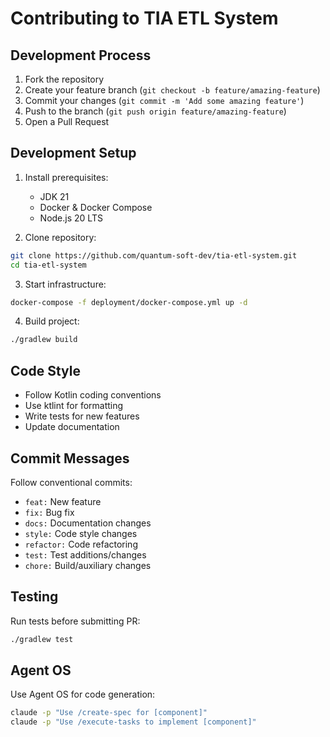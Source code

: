 # Contributing to TIA ETL System

## Development Process

1. Fork the repository
2. Create your feature branch (`git checkout -b feature/amazing-feature`)
3. Commit your changes (`git commit -m 'Add some amazing feature'`)
4. Push to the branch (`git push origin feature/amazing-feature`)
5. Open a Pull Request

## Development Setup

1. Install prerequisites:
   - JDK 21
   - Docker & Docker Compose
   - Node.js 20 LTS

2. Clone repository:
```bash
git clone https://github.com/quantum-soft-dev/tia-etl-system.git
cd tia-etl-system
```

3. Start infrastructure:
```bash
docker-compose -f deployment/docker-compose.yml up -d
```

4. Build project:
```bash
./gradlew build
```

## Code Style

- Follow Kotlin coding conventions
- Use ktlint for formatting
- Write tests for new features
- Update documentation

## Commit Messages

Follow conventional commits:
- `feat:` New feature
- `fix:` Bug fix
- `docs:` Documentation changes
- `style:` Code style changes
- `refactor:` Code refactoring
- `test:` Test additions/changes
- `chore:` Build/auxiliary changes

## Testing

Run tests before submitting PR:
```bash
./gradlew test
```

## Agent OS

Use Agent OS for code generation:
```bash
claude -p "Use /create-spec for [component]"
claude -p "Use /execute-tasks to implement [component]"
```